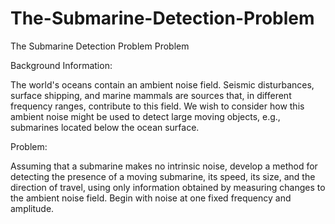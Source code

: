 # The-Submarine-Detection-Problem
The Submarine Detection Problem
Problem	 
 	
Background Information: 

The world's oceans contain an ambient noise field. Seismic disturbances, surface shipping, and marine mammals are sources that, in different frequency ranges, contribute to this field. We wish to consider how this ambient noise might be used to detect large moving objects, e.g., submarines located below the ocean surface.

Problem:

Assuming that a submarine makes no intrinsic noise, develop a method for detecting the presence of a moving submarine, its speed, its size, and the direction of travel, using only information obtained by measuring changes to the ambient noise field. Begin with noise at one fixed frequency and amplitude.
